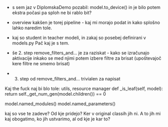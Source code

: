 
- s sem jaz v DiplomskaDemo pozabil:
model.to_device() in je bilo potem ekstra počasi pa sploh ne bi rablo bit?

- overview kakšen je torej pipeline - kaj mi morajo podat in kako splošno lahko naredim tole.

- kaj so student in teacher modeli, in zakaj so posebej definirani v models.py
Pač kaj je s tem.

- še 2. step remove_filters_and... je za raziskat - kako se izračunajo aktivacije inkako se med njimi potem izbere filtre za brisat (upoštevajoč kere filtre ne smemo brisat)

- 3. step od remove_filters_and... trivialen za napisat

Kaj the fuck naj bi blo tole:
utils, resource manager
    def _is_leaf(self, model):
        return self._get_num_gen(model.children()) == 0

model.named_modules()
model.named_parameters()

kaj so vse te zadeve? Od kje pridejo? Ker v original classih jih ni. A to jih mi kaj obogatimo, ko jih ustvarimo, al od kje je kar to?
